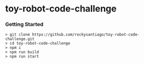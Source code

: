 # toy-robot-code-challenge

### Getting Started

```
> git clone https://github.com/rockysantiago/toy-robot-code-challenge.git
> cd toy-robot-code-challenge
> npm i
> npm run build
> npm run start
```

